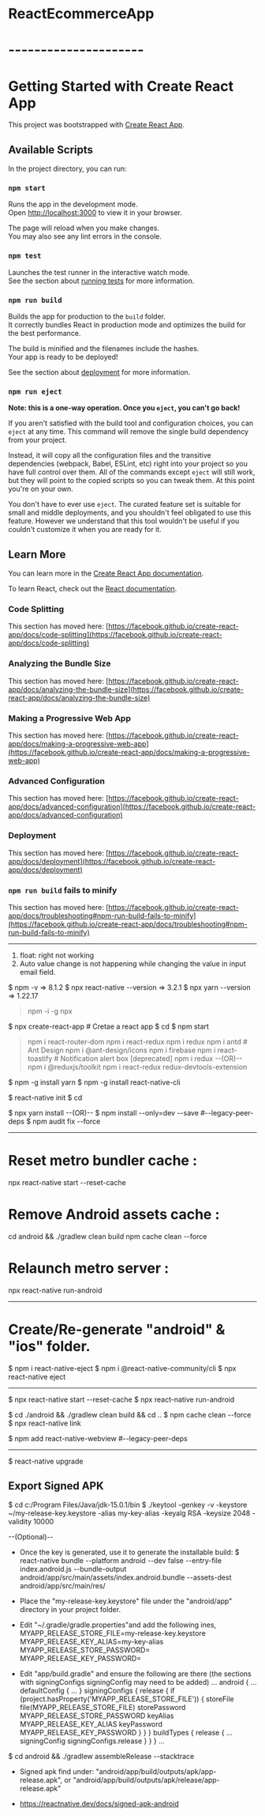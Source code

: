 # ReactEcommerceApp

# ---------------------

# Getting Started with Create React App

This project was bootstrapped with [Create React App](https://github.com/facebook/create-react-app).

## Available Scripts

In the project directory, you can run:

### `npm start`

Runs the app in the development mode.\
Open [http://localhost:3000](http://localhost:3000) to view it in your browser.

The page will reload when you make changes.\
You may also see any lint errors in the console.

### `npm test`

Launches the test runner in the interactive watch mode.\
See the section about [running tests](https://facebook.github.io/create-react-app/docs/running-tests) for more information.

### `npm run build`

Builds the app for production to the `build` folder.\
It correctly bundles React in production mode and optimizes the build for the best performance.

The build is minified and the filenames include the hashes.\
Your app is ready to be deployed!

See the section about [deployment](https://facebook.github.io/create-react-app/docs/deployment) for more information.

### `npm run eject`

**Note: this is a one-way operation. Once you `eject`, you can't go back!**

If you aren't satisfied with the build tool and configuration choices, you can `eject` at any time. This command will remove the single build dependency from your project.

Instead, it will copy all the configuration files and the transitive dependencies (webpack, Babel, ESLint, etc) right into your project so you have full control over them. All of the commands except `eject` will still work, but they will point to the copied scripts so you can tweak them. At this point you're on your own.

You don't have to ever use `eject`. The curated feature set is suitable for small and middle deployments, and you shouldn't feel obligated to use this feature. However we understand that this tool wouldn't be useful if you couldn't customize it when you are ready for it.

## Learn More

You can learn more in the [Create React App documentation](https://facebook.github.io/create-react-app/docs/getting-started).

To learn React, check out the [React documentation](https://reactjs.org/).

### Code Splitting

This section has moved here: [https://facebook.github.io/create-react-app/docs/code-splitting](https://facebook.github.io/create-react-app/docs/code-splitting)

### Analyzing the Bundle Size

This section has moved here: [https://facebook.github.io/create-react-app/docs/analyzing-the-bundle-size](https://facebook.github.io/create-react-app/docs/analyzing-the-bundle-size)

### Making a Progressive Web App

This section has moved here: [https://facebook.github.io/create-react-app/docs/making-a-progressive-web-app](https://facebook.github.io/create-react-app/docs/making-a-progressive-web-app)

### Advanced Configuration

This section has moved here: [https://facebook.github.io/create-react-app/docs/advanced-configuration](https://facebook.github.io/create-react-app/docs/advanced-configuration)

### Deployment

This section has moved here: [https://facebook.github.io/create-react-app/docs/deployment](https://facebook.github.io/create-react-app/docs/deployment)

### `npm run build` fails to minify

This section has moved here: [https://facebook.github.io/create-react-app/docs/troubleshooting#npm-run-build-fails-to-minify](https://facebook.github.io/create-react-app/docs/troubleshooting#npm-run-build-fails-to-minify)

---

1. float: right not working
2. Auto value change is not happening while changing the value in input email field.

$ npm -v => 8.1.2
$ npx react-native --version => 3.2.1
$ npx yarn --version => 1.22.17

> npm -i -g npx

$ npx create-react-app <app-name> # Cretae a react app
$ cd <app-name>
$ npm start

> npm i react-router-dom
> npm i react-redux
> npm i redux
> npm i antd # Ant Design
> npm i @ant-design/icons
> npm i firebase
> npm i react-toastify # Notification alert box
> [deprecated] npm i redux --(OR)-- npm i @reduxjs/toolkit
> npm i react-redux redux-devtools-extension

$ npm -g install yarn
$ npm -g install react-native-cli

$ react-native init <projectName>
$ cd <projectName>

$ npx yarn install
--(OR)--
$ npm install --only=dev --save #--legacy-peer-deps
$ npm audit fix --force

---

# Reset metro bundler cache :

npx react-native start --reset-cache

# Remove Android assets cache :

cd android && ./gradlew clean build
npm cache clean --force

# Relaunch metro server :

npx react-native run-android

---

# Create/Re-generate "android" & "ios" folder.

$ npm i react-native-eject
$ npm i @react-native-community/cli
$ npx react-native eject

---

$ npx react-native start --reset-cache
$ npx react-native run-android

$ cd ./android && ./gradlew clean build && cd ..
$ npm cache clean --force
$ npx react-native link

$ npm add react-native-webview #--legacy-peer-deps

---

$ react-native upgrade

## Export Signed APK

$ cd c:/Program Files/Java/jdk-15.0.1/bin
$ ./keytool -genkey -v -keystore ~/my-release-key.keystore -alias my-key-alias -keyalg RSA -keysize 2048 -validity 10000

--(Optional)--

- Once the key is generated, use it to generate the installable build:
  $ react-native bundle --platform android --dev false --entry-file index.android.js --bundle-output android/app/src/main/assets/index.android.bundle --assets-dest android/app/src/main/res/

- Place the "my-release-key.keystore" file under the "android/app" directory in your project folder.
- Edit "~/.gradle/gradle.properties"and add the following ines,
  MYAPP_RELEASE_STORE_FILE=my-release-key.keystore
  MYAPP_RELEASE_KEY_ALIAS=my-key-alias
  MYAPP_RELEASE_STORE_PASSWORD=<key-file-store-password>
  MYAPP_RELEASE_KEY_PASSWORD=<key-file-password>

- Edit "app/build.gradle" and ensure the following are there (the sections with signingConfigs signingConfig may need to be added)
  ...
  android {
  ...
  defaultConfig { ... }
  signingConfigs {
  release {
  if (project.hasProperty('MYAPP_RELEASE_STORE_FILE')) {
  storeFile file(MYAPP_RELEASE_STORE_FILE)
  storePassword MYAPP_RELEASE_STORE_PASSWORD
  keyAlias MYAPP_RELEASE_KEY_ALIAS
  keyPassword MYAPP_RELEASE_KEY_PASSWORD
  }
  }
  }
  buildTypes {
  release {
  ...
  signingConfig signingConfigs.release
  }
  }
  }
  ...

$ cd android && ./gradlew assembleRelease --stacktrace

- Signed apk find under: "android/app/build/outputs/apk/app-release.apk", or "android/app/build/outputs/apk/release/app-release.apk"

* https://reactnative.dev/docs/signed-apk-android
